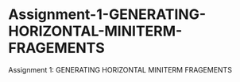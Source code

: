 # Assignment-1-GENERATING-HORIZONTAL-MINITERM-FRAGEMENTS
Assignment 1: GENERATING HORIZONTAL MINITERM FRAGEMENTS
